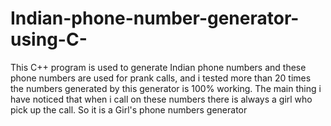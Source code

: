 # Indian-phone-number-generator-using-C-
This C++ program is used to generate Indian phone numbers and these phone numbers are used for prank calls, and i tested more than 20 times the numbers generated by this generator is 100% working. The main thing i have noticed that when i call on these numbers there is always a girl who pick up the call. So it is a Girl's phone numbers generator 
